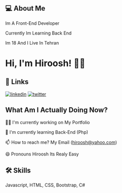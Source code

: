 
## 💻 About Me


Im A Front-End Developer

Currently Im Learning Back End

Im 18 And I Live In Tehran



# Hi, I'm Hiroosh! 👋🏻


## 🔗 Links

[![linkedin](https://img.shields.io/badge/linkedin-0A66C2?style=for-the-badge&logo=linkedin&logoColor=white)](https://www.linkedin.com/in/hiroosh/)
[![twitter](https://img.shields.io/badge/twitter-1DA1F2?style=for-the-badge&logo=twitter&logoColor=white)](https://twitter.com/hiroosh_)


## What Am I Actually Doing Now?
👩‍💻 I'm currently working on My Portfolio

🧠 I'm currently learning Back-End (Php)




📫 How to reach me? My Email (hiroosh@yahoo.com)

😄 Pronouns Hiroosh Its Realy Easy



## 🛠 Skills
Javascript, HTML, CSS, Bootstrap, C#

